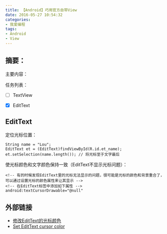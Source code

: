 ```yaml
---
title: 【Android】巧用官方自带View
date: 2016-05-27 10:54:32
categories:
- 我爱编程
tags:
- Android
- View
---
```


## 摘要：
主要内容：


任务列表：
- [ ] TextView
- [x] EditText


<!--more-->

## EditText
定位光标位置：
```
String name = "Lou";
EditText et = (EditText)findViewById(R.id.et_name);
et.setSelection(name.length()); // 将光标至于文字最后
```

使光标颜色和文字颜色保持一致（EditText不显示光标问题）：
```
<!-- 有的时候发现EditText里的光标无法显示的问题，很可能是光标的颜色和背景重合了，可以通过设置光标的颜色属性来让其显示 -->
<!-- 在EditText标签中添加如下属性 -->
android:textCursorDrawable="@null"
```


## 外部链接
- [修改EditText的光标颜色](http://www.jcodecraeer.com/a/anzhuokaifa/androidkaifa/2013/0216/858.html)
- [Set EditText cursor color](http://stackoverflow.com/questions/7238450/set-edittext-cursor-color)